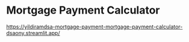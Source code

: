 # Mortgage Payment Calculator

https://yildiramdsa-mortgage-payment-mortgage-payment-calculator-dsaony.streamlit.app/
